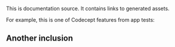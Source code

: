 This is documentation source. It contains links to generated assets.

For example, this is one of Codecept features from app tests:

[include ../codecept/features/add names.feature]: #

## Another inclusion

[include ../codecept/features/search.feature]: #

[include @jest-junit ../junit.xml]: #
